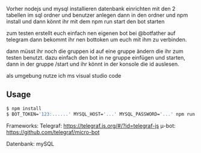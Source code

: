 
Vorher nodejs und mysql installieren
datenbank einrichten mit den 2 tabellen im sql ordner und benutzer anlegen
dann in den ordner und npm install und dann könnt ihr mit dem npm run start den bot starten

zum testen erstellt euch einfach nen eigenen bot bei @botfather auf telegram dann bekommt ihr nen bottoken um euch mit ihm zu verbinden.

dann müsst ihr noch die gruppen id auf eine gruppe ändern die ihr zum testen benutzt. dazu einfach den bot in ne gruppe einfügen und starten, dann in der gruppe /start und ihr könnt in der konsole die id auslesen.

als umgebung nutze ich ms visual studio code

## Usage

```sh
$ npm install
$ BOT_TOKEN='123:......' MYSQL_HOST='...' MYSQL_PASSWORD='...' npm run start
```

Frameworks:
Telegraf:   https://telegraf.js.org/#/?id=telegraf-js
μ-bot:      https://github.com/telegraf/micro-bot

Datenbank:  mySQL
